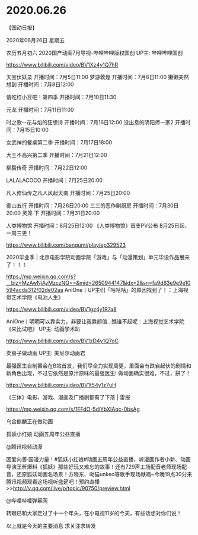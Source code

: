 # 2020.06.26


【国动日报】

2020年06月26日  星期五

农历五月初六
 2020国产动画7月导视-哔哩哔哩版权国创 UP主: 哔哩哔哩国创

https://www.bilibili.com/video/BV1Xz4y1Q7hR


天宝伏妖录 开播时间：7月5日11:00
梦游敦煌 开播时间：7月6日11:00
獭獭突然想到 开播时间：7月8日12:00

请吃红小豆吧！第四季 开播时间：7月10日11:30

元龙 开播时间：7月11日11:00

时之歌--花与焰的狂想诗 开播时间：7月16日12:00
没出息的阴阳师一家2 开播时间：7月15日10:00

女武神的餐桌第二季 开播时间：7月17日18:00

大王不高兴第二季 开播时间：7月21日12:00

柳毅传奇 开播时间：7月22日12:00

LALALACOCO 开播时间：7月25日20:00

凡人修仙传之凡人风起天南 开播时间：7月25日20:00

雾山五行 开播时间：7月26日20:00
三三的恶作剧厨房 开播时间：7月30日20:00
灵笼 下 开播时间：7月31日20:00 

人类博物馆 开播时间：8月25日12:00
《人类博物馆》首支PV公布 8月25日起，一周三更！

https://www.bilibili.com/bangumi/play/ep329523


2020毕业季 | 北京电影学院动画学院「游戏」与「动漫策划」单元毕设作品展来了！！！

https://mp.weixin.qq.com/s?__biz=MzAwNjAyMzczNQ==&mid=2650944147&idx=2&sn=fa9d63e9e9e10594acda312f02de02aa
AniOne丨UP主们「咕咕咕」的原因找到了！：上海视觉艺术学院《电池人生》

https://www.bilibili.com/video/BV1gz4y1R7a8

 
AniOne丨明明可以靠实力，非要让我靠颜值…瞧谁不起呢：上海视觉艺术学院《来比试吧》 UP主: 动画学术趴

https://www.bilibili.com/video/BV1zD4y1Q7oC

 
卖房子做动画 UP主: 美尼尔动画君 

最强医生自制番会在B站首发，我们尽全力实现周更，里面会有跌宕起伏的剧情和新角色出现，不过它依然是原汁原味的最强医生!
做动画确实很难，不过，拼了！

https://www.bilibili.com/video/BV1t54y1z7uH


《三体》电影、游戏、漫画及广播剧都有了下落 | 雷报

https://mp.weixin.qq.com/s/1EFdO-5diYbXIAqc-0bsAg

乌合麒麟正在做动画 

 
狐妖小红娘 动画五周年公益直播

@腾讯视频动漫  

因爱向善·国漫力量！#狐妖小红娘#动画五周年公益直播，听漫画作者小新、动画导演王昕爆料《狐妖》那些好玩又难忘的故事！还有729声工场配音老师现场配音，还原狐妖动画名场景！方晓东、呦猫unkeo等歌手现场献唱~今晚19点30分来腾讯视频观看这场视听盛筵吧！预约直播>>http://v.qq.com/live/p/topic/90750/preview.html


@哔哩哔哩弹幕网

转眼已和大家走过了十一个年头，在小电视11岁的今天，有些话想对你们说！


以上就是今天的主要消息
求关注求转发



